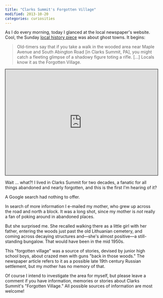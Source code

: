 ```yaml
---
title: "Clarks Summit's Forgotten Village"
modified: 2013-10-20
categories: curiosities
---
```


As I do every morning, today I glanced at the local newspaper's website.  Cool, the Sunday [local history piece](http://thetimes-tribune.com/news/local-history-ghosts-on-the-map-1.1570941) was about ghost towns.  It begins:

> Old-timers say that if you take a walk in the wooded area near Maple Avenue and South Abington Road [in Clarks Summit, PA], you might catch a fleeting glimpse of a shadowy figure toting a rifle. [...] Locals know it as the Forgotten Village.

<iframe style="border: 1px solid black;" width="100%" height="350" frameborder="0" scrolling="no" marginheight="0" marginwidth="0" src="https://www.mappingsupport.com/p/gmap4.php?ll=41.491333,-75.68782&z=15&t=t1"></iframe>

Wait ... what?!  I lived in Clarks Summit for two decades, a fanatic for all things abandoned and nearly forgotten, and this is the first I'm hearing of it?

A Google search had nothing to offer.

In search of more information I e-mailed my mother, who grew up across the road and north a block.  It was a long shot, since my mother is *not* really a fan of poking around in abandoned places.

But she surprised me.  She recalled walking there as a little girl with her father, entering the woods just past the old Lithuanian cemetery, and coming across decaying structures and—she's almost positive—a still-standing bungalow.  That would have been in the mid 1950s.

This "forgotten village" was a source of stories, devised by junior high school boys, about crazed men with guns "back in those woods." The newspaper article refers to it as a possible late 19th century Russian settlement, but my mother has no memory of that.

Of course I intend to investigate the area for myself, but please leave a comment if you have information, memories or stories about Clarks Summit's "Forgotten Village." All possible sources of information are most welcome!
